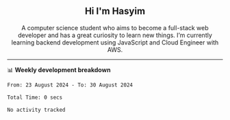 <h2 align="center">Hi I'm Hasyim</h2>

<p align="center">A computer science student who aims to become a full-stack web developer and has a great curiosity to learn new things. I’m currently learning backend development using JavaScript and Cloud Engineer with AWS.</p>

---

📊 **Weekly development breakdown**

<!--START_SECTION:waka-->

```txt
From: 23 August 2024 - To: 30 August 2024

Total Time: 0 secs

No activity tracked
```

<!--END_SECTION:waka-->


<!-- - You can reach me on **hasyim11c@gmail.com** -->
